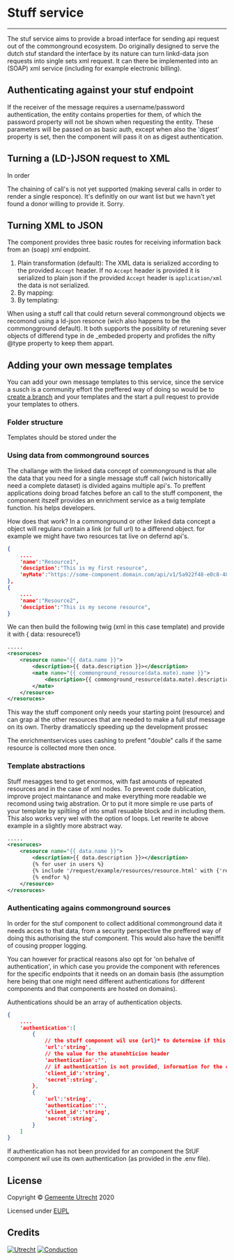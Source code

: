 # Stuff service
-------

The stuf service aims to provide a broad interface for sending api request out of the commonground ecosystem. 
Do originally designed to serve the dutch stuf standard the interface by its nature can turn linkd-data json requests into single sets xml request. It can there be implemented into an (SOAP) xml service (including for example electronic billing).

## Authenticating against your stuf endpoint

If the receiver of the message requires a username/password authentication, the entity contains properties for them, of which the password property will not be shown when requesting the entity. These parameters will be passed on as basic auth, except when also the 'digest' property is set, then the component will pass it on as digest authentication.

## Turning a (LD-)JSON request to XML

In order 

The chaining of call's is not yet supported (making several calls in order to render a single responce). It's definitly on our want list but we havn't yet found a donor willing to provide it. Sorry. 

## Turning XML to JSON

The component provides three basic routes for receiving information back from an (soap) xml endpoint. 
1.	Plain transformation (default): The XML data is serialized according to the provided `Accept` header. If no `Accept`  header is provided it is serialized to plain json if the provided  `Accept` header is `application/xml` the data is not serialized.
2.	By mapping: 
3.	By templating:

When using a stuff call that could return several commonground objects we recomond using a ld-json resonce (wich also happens to be the commongground default). It both supports the possiblity of returening sever objects of differend type in de _embeded property and profides the nifty @type property to keep them appart.  

## Adding your own message templates

You can add your own message templates to this service, since the service a susch is a community effort the preffered way of doing so would be to [create a branch]() and your templates and the start a pull request to provide your templates to others.


### Folder structure 

Templates should be stored under the 

### Using data from commonground sources

The challange with the linked data concept of commonground is that alle the data that you need for a single message stuff call (wich historicallly need a complete dataset) is divided agains multiple api's. To preffent applications doing broad fatches before an call to the stuff component, the component itszelf provides an enrichment service as a twig template function. his helps developers.

How does that work?
In a commonground or other linked data concept a object will regularu contain a link (or full url) to a differend object. for example we might have two resources tat live on defernd api's.

```json
{
	....
	'name':"Resource1",
	'desciption':"This is my first resource",
	'myMate':"https://some-component.domain.com/api/v1/5a922f48-e0c8-48e8-937a-e390867cc847",
},
{
	....
	'name':"Resource2",
	'desciption':"This is my secone resource",
}
```

We can then build the following twig (xml in this case template) and provide it with { data: resourece1}

```xml
.....
<resoruces>
	<resource name="{{ data.name }}">
		<description>{{ data.description }}></description>
		<mate name="{{ commonground_resource(data.mate).name }}">
			<description>{{ commonground_resource(data.mate).description }}></description>
		</mate>
	</resource>
</resoruces>
```

This way the stuff component only needs your starting point (resource) and can grap al the other resources that are needed to make a full stuf message on its own. Therby dramaticcly speeding up the development prossec

The enrichmentservices uses cashing to prefent "double" calls if the same resource is collected more then once.


### Template abstractions

Stuff mesagges tend to get enormos, with fast amounts of repeated resources and in the case of xml nodes. To prevent code dublication, improve project maintanance and make everything more readable we recomond using twig abstration. Or to put it more simple re use parts of your template by spiltiing of into small resuable block and in including them. This also works very wel with the option of loops. Let rewrite te above example in a slightly more abstract way. 

```xml
.....
<resoruces>
	<resource name="{{ data.name }}">
		<description>{{ data.description }}></description>
        {% for user in users %}
        {% include '/request/example/resources/resource.html' with {'resource': commonground_resource(data.mate)} %}
        {% endfor %}
	</resource>
</resoruces>
```

### Authenticating agains commonground sources

In order for the stuf component to collect additional commonground data it needs acces to that data, from a security perspective the preffered way of doing this authorising the stuf component. This would also have the beniffit of cousing propper logging. 

You can however for practical reasons also opt for 'on behalve of authentication', in which case you provide the component with references for the specific endpoints that it needs on an domain basis (the assumption here being that one might need different authentications for different components and that components are hosted on domains). 

Authentications should be an array of authentication  objects.

```json
{
	....
	'authentication':[
		{
			// the stuff component wil use {url}* to determine if this authentication should be used for a component
			'url':'string',
			// the value for the atunehticion header
			'authentication':'',
			// if authentication is not provided, information for the creation of a json web token to be set as authentication header
			'client_id':'string',
			'secret':string',
		},
		{
			'url':'string',
			'authentication':'',
			'client_id':'string',
			'secret':string',
		}
	]
}
```

If authentication has not been provided for an component the StUF component wil use its own authentication (as provided in the .env file).

## License

Copyright &copy; [Gemeente Utrecht](https://www.utrecht.nl/)  2020 

Licensed under [EUPL](https://github.com/ConductionNL/trouwencomponent/blob/master/LICENSE.md)

## Credits

[![Utrecht](https://raw.githubusercontent.com/ConductionNL/trouwencomponent/master/resources/logo-utrecht.svg?sanitize=true "Utrecht")](https://www.utrecht.nl/)
[![Conduction](https://raw.githubusercontent.com/ConductionNL/trouwencomponent/master/resources/logo-conduction.svg?sanitize=true "Conduction")](https://www.conduction.nl/)
